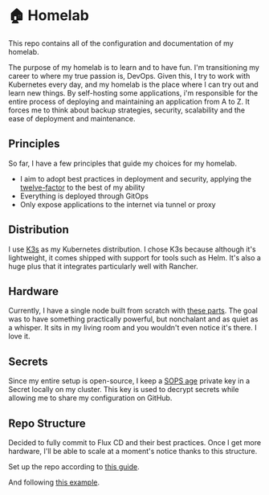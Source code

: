 # 🏠 Homelab

This repo contains all of the configuration and documentation of my homelab.

The purpose of my homelab is to learn and to have fun. I'm transitioning my career to where my true passion is, DevOps. Given this, I try to work with Kubernetes every day, and my homelab is the place where I can try out and learn new things. By self-hosting some applications, i'm responsible for the entire process of deploying and maintaining an application from A to Z. It forces me to think about backup strategies, security, scalability and the ease of deployment and maintenance.

## Principles

So far, I have a few principles that guide my choices for my homelab.

* I aim to adopt best practices in deployment and security, applying the [twelve-factor](https://12factor.net/) to the best of my ability
* Everything is deployed through GitOps
* Only expose applications to the internet via tunnel or proxy

## Distribution

I use [K3s](https://k3s.io/) as my Kubernetes distribution. I chose K3s because although it's lightweight, it comes shipped with support for tools such as Helm. It's also a huge plus that it integrates particularly well with Rancher.

## Hardware

Currently, I have a single node built from scratch with [these parts](https://pcpartpicker.com/user/edin1/saved/XnqzZL). The goal was to have something practically powerful, but nonchalant and as quiet as a whisper. It sits in my living room and you wouldn't even notice it's there. I love it.

## Secrets

Since my entire setup is open-source, I keep a [SOPS age](https://github.com/getsops/sops?tab=readme-ov-file#encrypting-using-age) private key in a Secret locally on my cluster. This key is used to decrypt secrets while allowing me to share my configuration on GitHub.

## Repo Structure

Decided to fully commit to Flux CD and their best practices. Once I get more hardware, I'll be able to scale at a moment's notice thanks to this structure.

Set up the repo according to [this guide](https://fluxcd.io/flux/guides/repository-structure/).

And following [this example](https://github.com/fluxcd/flux2-kustomize-helm-example).
